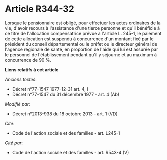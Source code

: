 # Article R344-32

Lorsque le pensionnaire est obligé, pour effectuer les actes ordinaires de la vie, d'avoir recours à l'assistance d'une
tierce personne et qu'il bénéficie à ce titre de l'allocation compensatrice prévue à l'article L. 245-1, le paiement de cette
allocation est suspendu à concurrence d'un montant fixé par le président du conseil départemental ou le préfet ou le
directeur général de l'agence régionale de santé, en proportion de l'aide qui lui est assurée par le personnel de
l'établissement pendant qu'il y séjourne et au maximum à concurrence de 90 %.

**Liens relatifs à cet article**

_Anciens textes_:

  - Décret n°77-1547 1977-12-31 art. 4, I
  - Décret n°77-1547 du 31 décembre 1977 - art. 4 (Ab)

_Modifié par_:

  - Décret n°2013-938 du 18 octobre 2013 - art. 1 (VD)

_Cite_:

  - Code de l'action sociale et des familles - art. L245-1

_Cité par_:

  - Code de l'action sociale et des familles - art. R543-4 (V)
